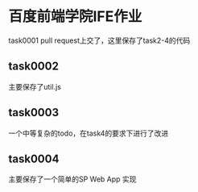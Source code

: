 # 百度前端学院IFE作业 #

task0001 pull request上交了，这里保存了task2-4的代码

## task0002 ##
主要保存了util.js

## task0003 ##
一个中等复杂的todo，在task4的要求下进行了改进

## task0004 ##
主要保存了一个简单的SP Web App 实现